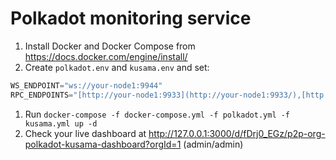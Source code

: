 # Polkadot monitoring service

1. Install Docker and Docker Compose from https://docs.docker.com/engine/install/
2. Create `polkadot.env` and `kusama.env` and set:

```jsx
WS_ENDPOINT="ws://your-node1:9944"
RPC_ENDPOINTS="[http://your-node1:9933](http://your-node1:9933/),[http://your-node2:9933](http://your-node2:9933/),[http://your-node3:9933](http://your-node3:9933/)"
```

1. Run `docker-compose -f docker-compose.yml -f polkadot.yml -f kusama.yml up -d`
2. Check your live dashboard at http://127.0.0.1:3000/d/fDrj0_EGz/p2p-org-polkadot-kusama-dashboard?orgId=1 (admin/admin)
